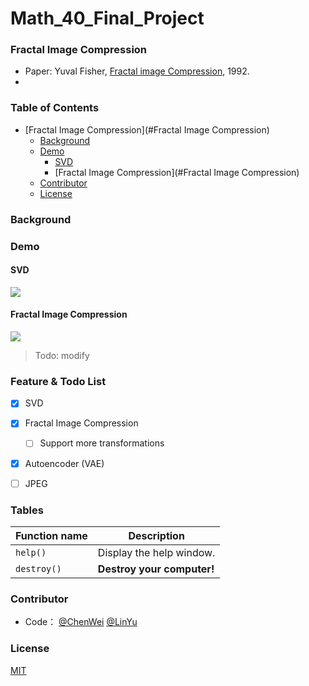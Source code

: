 # Math_40_Final_Project


### Fractal Image Compression
- Paper: Yuval Fisher, [Fractal image Compression](https://moodle2.brandeis.edu/pluginfile.php/2743626/mod_folder/content/0/1992_Fisher.pdf?attredirects=0), 1992.
- 

### Table of Contents
- [Fractal Image Compression](#Fractal Image Compression)
  - [Background](#Background)
  - [Demo](#Demo)
    - [SVD](#SVD)
	- [Fractal Image Compression](#Fractal Image Compression)
  - [Contributor](#Contributor)
  - [License](#License)

### Background


### Demo




#### SVD
![](https://pandao.github.io/editor.md/images/logos/editormd-logo-180x180.png)
#### Fractal Image Compression

![](https://pandao.github.io/editor.md/images/logos/editormd-logo-180x180.png)


> Todo: modify

### Feature & Todo List
- [x] SVD
- [x] Fractal Image Compression
    - [ ] Support more transformations
- [x] Autoencoder (VAE)
- [ ] JPEG
                

                    
### Tables
| Function name | Description                    |
| ------------- | ------------------------------ |
| `help()`      | Display the help window.       |
| `destroy()`   | **Destroy your computer!**     |



### Contributor
- Code：   [@ChenWei](https://github.com/MRSA-J)  [@LinYu](https://github.com/linyu26)


### License
[MIT](LICENSE)



